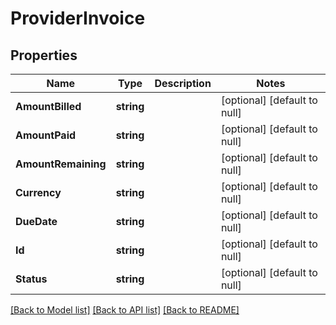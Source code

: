 # ProviderInvoice

## Properties
Name | Type | Description | Notes
------------ | ------------- | ------------- | -------------
**AmountBilled** | **string** |  | [optional] [default to null]
**AmountPaid** | **string** |  | [optional] [default to null]
**AmountRemaining** | **string** |  | [optional] [default to null]
**Currency** | **string** |  | [optional] [default to null]
**DueDate** | **string** |  | [optional] [default to null]
**Id** | **string** |  | [optional] [default to null]
**Status** | **string** |  | [optional] [default to null]

[[Back to Model list]](../README.md#documentation-for-models) [[Back to API list]](../README.md#documentation-for-api-endpoints) [[Back to README]](../README.md)

